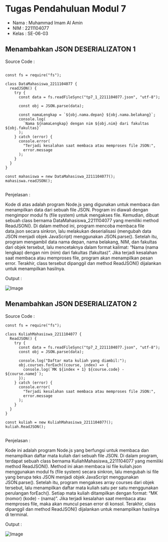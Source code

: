 # Tugas Pendahuluan Modul 7

- Nama : Muhammad Imam Al Amin
- NIM : 2211104077
- Kelas : SE-06-03

## Menambahkan JSON DESERIALIZATON 1

Source Code :

```

const fs = require("fs");

class DataMahasiswa_2211104077 {
  readJSON() {
    try {
      const data = fs.readFileSync("tp7_1_2211104077.json", "utf-8");

      const obj = JSON.parse(data);

      const namaLengkap = `${obj.nama.depan} ${obj.nama.belakang}`;
      console.log(
        `Nama ${namaLengkap} dengan nim ${obj.nim} dari fakultas ${obj.fakultas}`
      );
    } catch (error) {
      console.error(
        "Terjadi kesalahan saat membaca atau memproses file JSON:",
        error.message
      );
    }
  }
}

const mahasiswa = new DataMahasiswa_2211104077();
mahasiswa.readJSON();


```

Penjelasan :

Kode di atas adalah program Node.js yang digunakan untuk membaca dan menampilkan data dari sebuah file JSON. Program ini diawali dengan mengimpor modul fs (file system) untuk mengakses file. Kemudian, dibuat sebuah class bernama DataMahasiswa_2211104077 yang memiliki method ReadJSON(). Di dalam method ini, program mencoba membaca file data.json secara sinkron, lalu melakukan deserialisasi (mengubah data JSON menjadi objek JavaScript) menggunakan JSON.parse(). Setelah itu, program mengambil data nama depan, nama belakang, NIM, dan fakultas dari objek tersebut, lalu mencetaknya dalam format kalimat: “Nama (nama lengkap) dengan nim (nim) dari fakultas (fakultas)”. Jika terjadi kesalahan saat membaca atau memproses file, program akan menampilkan pesan error. Terakhir, class tersebut dipanggil dan method ReadJSON() dijalankan untuk menampilkan hasilnya.

Output :

![Image](https://github.com/user-attachments/assets/102dda93-c4d0-4728-95c7-0f0769471c91)

## Menambahkan JSON DESERIALIZATON 2

Source Code :

```
const fs = require("fs");

class KuliahMahasiswa_2211104077 {
  ReadJSON() {
    try {
      const data = fs.readFileSync("tp7_2_2211104077.json", "utf-8");
      const obj = JSON.parse(data);

      console.log("Daftar mata kuliah yang diambil:");
      obj.courses.forEach((course, index) => {
        console.log(`MK ${index + 1} ${course.code} - ${course.name}`);
      });
    } catch (error) {
      console.error(
        "Terjadi kesalahan saat membaca atau memproses file JSON:",
        error.message
      );
    }
  }
}

const kuliah = new KuliahMahasiswa_2211104077();
kuliah.ReadJSON();


```

Penjelasan :

Kode ini adalah program Node.js yang berfungsi untuk membaca dan menampilkan daftar mata kuliah dari sebuah file JSON. Di dalam program, terdapat sebuah class bernama KuliahMahasiswa_2211104077 yang memiliki method ReadJSON(). Method ini akan membaca isi file kuliah.json menggunakan modul fs (file system) secara sinkron, lalu mengubah isi file yang berupa teks JSON menjadi objek JavaScript menggunakan JSON.parse(). Setelah itu, program mengakses array courses dari objek tersebut, lalu menampilkan daftar mata kuliah satu per satu menggunakan perulangan forEach(). Setiap mata kuliah ditampilkan dengan format: “MK (nomor) (kode) - (nama)”. Jika terjadi kesalahan saat membaca atau memproses file, maka akan muncul pesan error di konsol. Terakhir, class dipanggil dan method ReadJSON() dijalankan untuk menampilkan hasilnya di terminal.

Output :

![Image](https://github.com/user-attachments/assets/514ce42d-c4dd-4d5b-8203-b0b7f5066b56)

